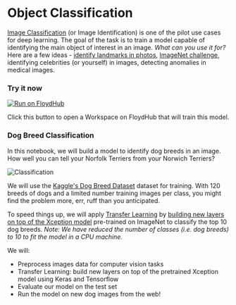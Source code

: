 # Object Classification

[Image Classification](https://en.wikipedia.org/wiki/Computer_vision#Recognition) (or Image Identification) is one of the pilot use cases for deep learning. The goal of the task is to train a model capable of identifying the main object of interest in an image. *What can you use it for?* Here are a few ideas - [identify landmarks in photos](https://ai.googleblog.com/2018/03/google-landmarks-new-dataset-and.html), [ImageNet challenge](http://www.image-net.org/challenges/LSVRC/), identifying celebrities (or yourself) in images, detecting anomalies in medical images.

### Try it now

[![Run on FloydHub](https://static.floydhub.com/button/button.svg)](https://floydhub.com/run?template=https://github.com/floydhub/image-classification-template)

Click this button to open a Workspace on FloydHub that will train this model.

### Dog Breed Classification

In this notebook, we will build a model to identify dog breeds in an image. How well you can tell your Norfolk Terriers from your Norwich Terriers? 

![Classification](https://raw.githubusercontent.com/floydhub/image-classification-template/master/images/classification.png)

We will use the [Kaggle's Dog Breed Dataset](https://www.kaggle.com/c/dog-breed-identification) dataset for training. With 120 breeds of dogs and a limited number training images per class, you might find the problem more, err, ruff than you anticipated. 

To speed things up, we will apply [Transfer Learning](https://cs231n.github.io/transfer-learning/) by [building new layers on top of the Xception model]( https://www.depends-on-the-definition.com/transfer-learning-for-dog-breed-identification/mode) pre-trained on ImageNet to classify the top 10 dog breeds. *Note: We have reduced the number of classes (i.e. dog breeds) to 10 to fit the model in a CPU machine.*

We will:
- Preprocess images data for computer vision tasks
- Transfer Learning: build new layers on top of the pretrained Xception model using Keras and Tensorflow
- Evaluate our model on the test set
- Run the model on new dog images from the web!
